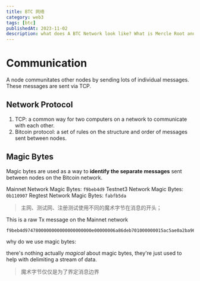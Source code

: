 ```yaml
---
title: BTC 网络
category: web3
tags: [btc]
publishedAt: 2023-11-02
description: what does A BTC Network look like? What is Mercle Root and how does it work?
---
```


# Communication

A node communitates other nodes by sending lots of individual messages. These messages are sent via TCP.
## Network Protocol
1. TCP: a common way for two computers on a network to communicate with each other.
2. Bitcoin protocol: a set of rules on the structure and order of messages sent between nodes.
## Magic Bytes

Magic bytes are used as a way to **identify the separate messages** sent between nodes on the Bitcoin network.

Mainnet Network Magic Bytes: `f9beb4d9`
Testnet3 Network Magic Bytes: `0b110907`
Regtest Network Magic Bytes: `fabfb5da`

> 主网、测试网、注册测试使用不同的魔术字节在消息的开头；

This is a raw Tx message on the Mainnet network

```
f9beb4d9747800000000000000000000e00000006a86deb701000000015ac5ae0a2ba96622c9b79de2c339084c8b1d30f63bb55a315f354db4d9a6abcf010000006b4830450221009ad52459e1e8bd5e758399cc0be963c75726c5089499465d9aa79ffb304ecd3802207d73ea58047f4d1f857b400cbff725ef562b7ada1c26e763c5a1aa6d29d2fdf401210234b7b614fcc0e4d926747d491992d8cc133f076bd79095eddf60c34b0e3fef4affffffff02390205000000000017a914ea3b6d7e92e05370bc8a61d3f05dbfdc90bb1d9587d1df3000000000001976a91425f0800454530549ed93747a6449aefe2618203988ac00000000
```

why do we use magic bytes:

there's nothing actually _magical_ about magic bytes, they're just used to help with delimiting a stream of data.

>魔术字节仅仅是为了界定消息边界